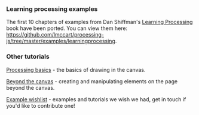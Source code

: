 ### Learning processing examples 
The first 10 chapters of examples from Dan Shiffman's [Learning Processing](http://www.learningprocessing.com/examples/) book have been ported. You can view them here: https://github.com/lmccart/processing-js/tree/master/examples/learningprocessing.

### Other tutorials

[Processing basics](https://github.com/lmccart/processing-js/wiki/Processing-Basics) - the basics of drawing in the canvas.

[Beyond the canvas](https://github.com/lmccart/processing-js/wiki/DOM-Extensions) - creating and manipulating elements on the page beyond the canvas.

[Example wishlist](https://github.com/lmccart/processing-js/wiki/Example-Wishlist) - examples and tutorials we wish we had, get in touch if you'd like to contribute one!
